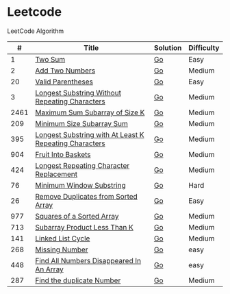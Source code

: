 Leetcode
========

LeetCode Algorithm

| # | Title | Solution | Difficulty |
|---| ----- | -------- | ---------- |
|1|[Two Sum](https://leetcode.com/problems/two-sum/)|  [Go](./algorithms/golang/twoSum/twoSum.go) | Easy|
|2|[Add Two Numbers](https://leetcode.com/problems/add-two-numbers/)|  [Go](./algorithms/golang/addTwoNumbers/addTwoNumbers.go) | Medium|
|20|[Valid Parentheses](https://leetcode.com/problems/valid-parentheses/)|  [Go](./algorithms/golang/validParentheses/validParentheses.go) | Easy|
|3|[Longest Substring Without Repeating Characters](https://leetcode.com/problems/longest-substring-without-repeating-characters/)|  [Go](./algorithms/golang/longestSubstringWithoutRepeatingCharacters/longestSubstringWithoutRepeatingCharacters.go) | Medium |
|2461|[Maximum Sum Subarray of Size K](https://leetcode.com/problems/maximum-sum-of-distinct-subarrays-with-length-k/description/)|  [Go](./algorithms/golang/maximumSumOfDistinctSubArraysWithLengthK/maximumSubOfDistinctSubArraysWithLengthK.go) | Medium |
|209|[Minimum Size Subarray Sum](https://leetcode.com/problems/minimum-size-subarray-sum/description/)|  [Go](./algorithms/golang/minimumSizeSubarraySum/minimumSizeSubarraySum.go) | Medium |
|395|[Longest Substring with At Least K Repeating Characters](https://leetcode.com/problems/longest-substring-with-at-least-k-repeating-characters/description/)|  [Go](./algorithms/golang/longestSubstringWithAtLeastKRepeating/longestSubstringWithAtLeastKRepeating.go)|Medium|
|904|[Fruit Into Baskets](https://leetcode.com/problems/fruit-into-baskets/description/)|  [Go](./algorithms/golang/fruitIntoBaskets//fruitIntoBaskets.go)|Medium|
|424| [Longest Repeating Character Replacement](https://leetcode.com/problems/longest-repeating-character-replacement/description/)|[Go](./algorithms/golang/longestSubstringWithoutRepeatingCharacters/longestSubstringWithoutRepeatingCharacters.go)| Medium |
|76|[Minimum Window Substring](https://leetcode.com/problems/minimum-window-substring)|[Go](./algorithms/golang/minimumWindowSubstring/minimumWindowSubstring.go)|Hard|
|26|[Remove Duplicates from Sorted Array](https://leetcode.com/problems/remove-duplicates-from-sorted-array/description/)|[Go](./algorithms/golang/minimumWindowSubstring/minimumWindowSubstring.go)|Easy|
|977|[Squares of a Sorted Array](https://leetcode.com/problems/squares-of-a-sorted-array/description/)|[Go](./algorithms/golang/SquaresOfASortedArray/squaresOfASortedArray.go)|Medium|
|713|[Subarray Product Less Than K](https://leetcode.com/problems/subarray-product-less-than-k/description/)|[Go](./algorithms//golang/subarrayProductLessThanK/subarrayProductLessThanK.go)|Medium|
|141|[Linked List Cycle](https://leetcode.com/problems/linked-list-cycle/description/)|[Go](./algorithms//golang/subarrayProductLessThanK/subarrayProductLessThanK.go)|Medium|
|268|[Missing Number](https://leetcode.com/problems/missing-number/description/)|[Go](./algorithms//golang/findMissingNumber/findMissingNumber.go)|easy|
|448| [Find All Numbers Disappeared In An Array](https://leetcode.com/problems/find-all-numbers-disappeared-in-an-array/)|[Go](./algorithms/golang/findAllNumbersDisappearedInAnArray/findAllNumbersDisappearedInAnArray.go)|easy|
|287|[Find the duplicate Number](https://leetcode.com/problems/find-the-duplicate-number/description/)|[Go](./algorithms/golang/findTheDuplicateNumber/findTheDuplicateNumber.go)|Medium|